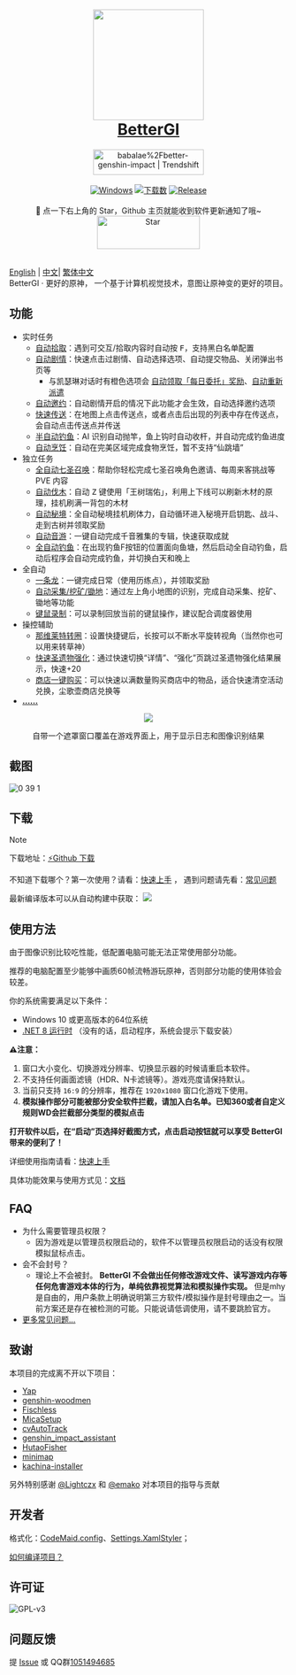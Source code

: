 <div align="center">
  <h1 align="center">
    <a href="https://bettergi.com/"><img src="https://img.alicdn.com/imgextra/i2/2042484851/O1CN014wn1rf1lhoFYjL0gA_!!2042484851.png" width="200"></a>
    <br/>
    <a href="https://bettergi.com/">BetterGI</a>
  </h1>
  <a href="https://trendshift.io/repositories/5269" target="_blank"><img src="https://trendshift.io/api/badge/repositories/5269" alt="babalae%2Fbetter-genshin-impact | Trendshift" style="width: 200px; height: 46px;" width="250" height="46"/></a>
</div>

<br/>

<div align="center">
  <a href="https://dotnet.microsoft.com/zh-cn/download/dotnet/latest/runtime"><img alt="Windows" src="https://img.shields.io/badge/platform-Windows-blue?logo=windowsxp&style=flat-square&color=1E9BFA" /></a>
  <a href="https://github.com/babalae/better-genshin-impact/releases"><img alt="下载数" src="https://img.shields.io/github/downloads/babalae/better-genshin-impact/total?logo=github&style=flat-square&color=1E9BFA"></a>
  <a href="https://github.com/babalae/better-genshin-impact/releases"><img alt="Release" src="https://img.shields.io/github/v/release/babalae/better-genshin-impact?logo=visualstudio&style=flat-square&color=1E9BFA"></a>
</div>

<br/>


<div align="center">
🌟 点一下右上角的 Star，Github 主页就能收到软件更新通知了哦~
</div>

<div align="center">
    <img src="https://img.alicdn.com/imgextra/i1/2042484851/O1CN01OL1E1v1lhoM7Wdmup_!!2042484851.gif" alt="Star" width="186" height="60">
  </a>
</div>

<br/>

[English](./Docs/readme_en.md) | [中文](./README.md)| [繁体中文](./Docs/readme_tcn.md)  
BetterGI · 更好的原神， 一个基于计算机视觉技术，意图让原神变的更好的项目。

## 功能
* 实时任务
  * [自动拾取](https://bettergi.com/feats/timer/pick.html)：遇到可交互/拾取内容时自动按 <kbd>F</kbd>，支持黑白名单配置
  * [自动剧情](https://bettergi.com/feats/timer/skip.html)：快速点击过剧情、自动选择选项、自动提交物品、关闭弹出书页等
    * 与凯瑟琳对话时有橙色选项会 [自动领取「每日委托」奖励](https://bettergi.com/feats/timer/skip.html#%E8%87%AA%E5%8A%A8%E9%A2%86%E5%8F%96%E3%80%8E%E6%AF%8F%E6%97%A5%E5%A7%94%E6%89%98%E3%80%8F%E5%A5%96%E5%8A%B1)、[自动重新派遣](https://bettergi.com/feats/timer/skip.html#%E8%87%AA%E5%8A%A8%E9%87%8D%E6%96%B0%E6%B4%BE%E9%81%A3)
  * [自动邀约](https://bettergi.com/feats/timer/skip.html#%E8%87%AA%E5%8A%A8%E9%82%80%E7%BA%A6)：自动剧情开启的情况下此功能才会生效，自动选择邀约选项
  * [快速传送](https://bettergi.com/feats/timer/tp.html)：在地图上点击传送点，或者点击后出现的列表中存在传送点，会自动点击传送点并传送
  * [半自动钓鱼](https://bettergi.com/feats/timer/fish.html)：AI 识别自动抛竿，鱼上钩时自动收杆，并自动完成钓鱼进度
  * [自动烹饪](https://bettergi.com/feats/timer/cook.html)：自动在完美区域完成食物烹饪，暂不支持“仙跳墙”
* 独立任务
  * [全自动七圣召唤](https://bettergi.com/feats/task/tcg.html)：帮助你轻松完成七圣召唤角色邀请、每周来客挑战等 PVE 内容
  * [自动伐木](https://bettergi.com/feats/task/felling.html)：自动 <kbd>Z</kbd> 键使用「王树瑞佑」，利用上下线可以刷新木材的原理，挂机刷满一背包的木材
  * [自动秘境](https://bettergi.com/feats/task/domain.html)：全自动秘境挂机刷体力，自动循环进入秘境开启钥匙、战斗、走到古树并领取奖励
  * [自动音游](https://bettergi.com/feats/task/music.html)：一键自动完成千音雅集的专辑，快速获取成就
  * [全自动钓鱼](https://bettergi.com/feats/task/fish.html)：在出现钓鱼F按钮的位置面向鱼塘，然后启动全自动钓鱼，启动后程序会自动完成钓鱼，并切换白天和晚上
* 全自动
  * [一条龙](https://github.com/babalae/better-genshin-impact/issues/846)：一键完成日常（使用历练点），并领取奖励
  * [自动采集/挖矿/锄地](https://bettergi.com/feats/autos/pathing.html)：通过左上角小地图的识别，完成自动采集、挖矿、锄地等功能
  * [键鼠录制](https://bettergi.com/feats/autos/kmscript.html)：可以录制回放当前的键鼠操作，建议配合调度器使用
* 操控辅助
  * [那维莱特转圈](https://bettergi.com/feats/macro/other.html#%E9%82%A3%E7%BB%B4%E8%8E%B1%E7%89%B9-%E8%BD%AC%E5%9C%88%E5%9C%88)：设置快捷键后，长按可以不断水平旋转视角（当然你也可以用来转草神）
  * [快速圣遗物强化](https://bettergi.com/feats/macro/other.html#%E5%9C%A3%E9%81%97%E7%89%A9%E4%B8%80%E9%94%AE%E5%BC%BA%E5%8C%96)：通过快速切换“详情”、“强化”页跳过圣遗物强化结果展示，快速+20
  * [商店一键购买](https://bettergi.com/feats/macro/other.html#%E4%B8%80%E9%94%AE%E8%B4%AD%E4%B9%B0)：可以快速以满数量购买商店中的物品，适合快速清空活动兑换，尘歌壶商店兑换等
* [**……**](https://bettergi.com/doc.html)

<div align="center">
  <img src="https://github.com/babalae/better-genshin-impact/assets/15783049/57ab7c3c-709a-4cf3-8f64-1c78764c364c"/>
  <p>自带一个遮罩窗口覆盖在游戏界面上，用于显示日志和图像识别结果</p>
</div>

## 截图

![0 39 1](https://github.com/user-attachments/assets/8fb0bfd9-e0db-4289-800f-1bc2efb221aa)


## 下载

> [!NOTE]
> 下载地址：[⚡Github 下载](https://github.com/babalae/better-genshin-impact/releases)
> 
> 不知道下载哪个？第一次使用？请看：[快速上手](https://bettergi.com/quickstart.html) ， 遇到问题请先看：[常见问题](https://bettergi.com/faq.html)

最新编译版本可以从自动构建中获取： [![](https://github.com/babalae/better-genshin-impact/actions/workflows/publish.yml/badge.svg)](https://github.com/babalae/better-genshin-impact/actions/workflows/publish.yml)

## 使用方法
由于图像识别比较吃性能，低配置电脑可能无法正常使用部分功能。

推荐的电脑配置至少能够中画质60帧流畅游玩原神，否则部分功能的使用体验会较差。

你的系统需要满足以下条件：
  * Windows 10 或更高版本的64位系统
  * [.NET 8 运行时](https://dotnet.microsoft.com/zh-cn/download/dotnet/latest/runtime) （没有的话，启动程序，系统会提示下载安装）

**⚠️注意：**
1. 窗口大小变化、切换游戏分辨率、切换显示器的时候请重启本软件。
2. 不支持任何画面滤镜（HDR、N卡滤镜等）。游戏亮度请保持默认。
3. 当前只支持 `16:9` 的分辨率，推荐在 `1920x1080` 窗口化游戏下使用。
4. **模拟操作部分可能被部分安全软件拦截，请加入白名单。已知360或者自定义规则WD会拦截部分类型的模拟点击**

**打开软件以后，在“启动”页选择好截图方式，点击启动按钮就可以享受 BetterGI 带来的便利了！**

详细使用指南请看：[快速上手](https://bettergi.com/quickstart.html)

具体功能效果与使用方式见：[文档](https://bettergi.com/doc.html)

## FAQ
* 为什么需要管理员权限？
  * 因为游戏是以管理员权限启动的，软件不以管理员权限启动的话没有权限模拟鼠标点击。
* 会不会封号？
  * 理论上不会被封。 **BetterGI 不会做出任何修改游戏文件、读写游戏内存等任何危害游戏本体的行为，单纯依靠视觉算法和模拟操作实现。** 但是mhy是自由的，用户条款上明确说明第三方软件/模拟操作是封号理由之一。当前方案还是存在被检测的可能。只能说请低调使用，请不要跳脸官方。
* [更多常见问题...](https://bettergi.com/faq.html)

## 致谢

本项目的完成离不开以下项目：
* [Yap](https://github.com/Alex-Beng/Yap)
* [genshin-woodmen](https://github.com/genshin-matrix/genshin-woodmen)
* [Fischless](https://github.com/genshin-matrix/Fischless)
* [MicaSetup](https://github.com/lemutec/MicaSetup)
* [cvAutoTrack](https://github.com/GengGode/cvAutoTrack)
* [genshin_impact_assistant](https://github.com/infstellar/genshin_impact_assistant)
* [HutaoFisher](https://github.com/myHuTao-qwq/HutaoFisher)
* [minimap](https://github.com/tignioj/minimap)
* [kachina-installer](https://github.com/YuehaiTeam/kachina-installer)

另外特别感谢 [@Lightczx](https://github.com/Lightczx) 和 [@emako](https://github.com/emako) 对本项目的指导与贡献

## 开发者

格式化：[CodeMaid.config](CodeMaid.config)、[Settings.XamlStyler](Settings.XamlStyler)；<br>

[如何编译项目？](BetterGenshinImpact/README.md)

## 许可证

![GPL-v3](https://www.gnu.org/graphics/gplv3-127x51.png)

## 问题反馈

提 [Issue](https://github.com/babalae/better-genshin-impact/issues) 或 QQ群[1051494685](https://qm.qq.com/q/TPQtZlgraU)
